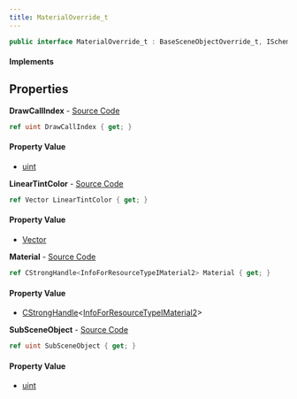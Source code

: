 ```yaml
---
title: MaterialOverride_t
---
```


```csharp
public interface MaterialOverride_t : BaseSceneObjectOverride_t, ISchemaClass<BaseSceneObjectOverride_t>, ISchemaClass<MaterialOverride_t>, ISchemaField, ISchemaClass, INativeHandle
```

#### Implements

## Properties

**DrawCallIndex** - [Source Code](https://github.com/swiftly-solution/swiftlys2/blob/main/managed/src/SwiftlyS2.Generated/Schemas/Interfaces/MaterialOverride_t.cs#L18)

```csharp
ref uint DrawCallIndex { get; }
```

#### Property Value

- [uint](https://learn.microsoft.com/dotnet/api/system.uint32)

**LinearTintColor** - [Source Code](https://github.com/swiftly-solution/swiftlys2/blob/main/managed/src/SwiftlyS2.Generated/Schemas/Interfaces/MaterialOverride_t.cs#L22)

```csharp
ref Vector LinearTintColor { get; }
```

#### Property Value

- [Vector](/docs/api/shared/natives/vector)

**Material** - [Source Code](https://github.com/swiftly-solution/swiftlys2/blob/main/managed/src/SwiftlyS2.Generated/Schemas/Interfaces/MaterialOverride_t.cs#L20)

```csharp
ref CStrongHandle<InfoForResourceTypeIMaterial2> Material { get; }
```

#### Property Value

- [CStrongHandle](/docs/api/shared/natives/cstronghandle-1)<[InfoForResourceTypeIMaterial2](/docs/api/shared/schemadefinitions/infoforresourcetypeimaterial2)>

**SubSceneObject** - [Source Code](https://github.com/swiftly-solution/swiftlys2/blob/main/managed/src/SwiftlyS2.Generated/Schemas/Interfaces/MaterialOverride_t.cs#L16)

```csharp
ref uint SubSceneObject { get; }
```

#### Property Value

- [uint](https://learn.microsoft.com/dotnet/api/system.uint32)

